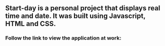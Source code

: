 ## Start-day is a personal project that displays real time and date. It was built using Javascript, HTML and CSS.

### Follow the link to view the application at work:  

